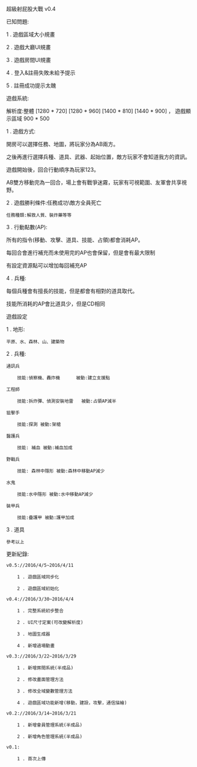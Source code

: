 超級射屁股大戰 v0.4

已知問題:

1 . 遊戲區域大小規畫

2 . 遊戲大廳UI規畫

3 . 遊戲房間UI規畫

4 . 登入&註冊失敗未給予提示

5 . 註冊成功提示太醜 
 
遊戲系統:

解析度:整體 [1280 * 720] [1280 * 960] [1400 * 810] [1440 * 900]   ，  遊戲顯示區域 900 * 500

1 . 遊戲方式:

開房可以選擇任務、地圖，將玩家分為AB兩方。

之後再進行選擇兵種、道具、武器、起始位置，敵方玩家不會知道我方的資訊。

遊戲開始後，回合行動順序為玩家123。

AB雙方移動完為一回合，場上會有戰爭迷霧，玩家有可視範圍、友軍會共享視野。

2 . 遊戲勝利條件:任務成功\敵方全員死亡

	任務種類:解救人質、裝炸藥等等
	
3 . 行動點數(AP):

所有的指令(移動、攻擊、道具、技能、占領)都會消耗AP。

每回合會進行補充而未使用完的AP也會保留，但是會有最大限制

有設定資源點可以增加每回補充AP

4 . 兵種:

每個兵種會有擅長的技能，但是都會有相對的道具取代。

技能所消耗的AP會比道具少，但是CD相同


遊戲設定

1 . 地形:

	平原、水、森林、山、建築物

2 . 兵種:

	通訊兵
	
	    技能:偵察機、轟炸機 	    被動:建立支援點
		
	工程師
	
		技能:拆炸彈、偵測安裝地雷   被動:占領AP減半 
		
	狙擊手
	
		技能:探測 被動:架槍 
		
	醫護兵
	
		技能: 補血 被動:補血加成
		
	野戰兵
	
		技能: 森林中隱形 被動:森林中移動AP減少
		
	水鬼
	
		技能:水中隱形 被動:水中移動AP減少
		
	裝甲兵
	
		技能:疊護甲 被動:護甲加成
		
3 . 道具

	參考以上

 
 
更新紀錄:

	v0.5://2016/4/5~2016/4/11
	
		1 . 遊戲區域同步化
		
		2 . 遊戲區域初始化
		
	v0.4://2016/3/30~2016/4/4
	
		1 . 完整系統初步整合
		
		2 . UI尺寸定案(可改變解析度)
		
		3 . 地圖生成器
		
		4 . 新增過場動畫
		
	v0.3://2016/3/22~2016/3/29
	
		1 . 新增房間系統(半成品)
		
		2 . 修改畫面管理方法
		
		3 . 修改全域變數管理方法
		
		4 . 遊戲區域功能新增(移動，建設，攻擊，通信描繪)

    v0.2://2016/3/14~2016/3/21
    
        1 . 新增會員管理系統(半成品)
        
        2 . 新增角色管理系統(半成品)
    
    v0.1:
    
        1 . 首次上傳
